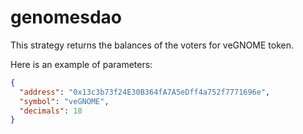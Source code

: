 # genomesdao

This strategy returns the balances of the voters for veGNOME token.

Here is an example of parameters:

```json
{
  "address": "0x13c3b73f24E30B364fA7A5eDff4a752f7771696e",
  "symbol": "veGNOME",
  "decimals": 18
}
```
